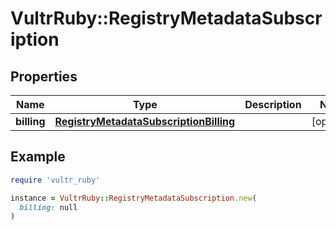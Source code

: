 # VultrRuby::RegistryMetadataSubscription

## Properties

| Name | Type | Description | Notes |
| ---- | ---- | ----------- | ----- |
| **billing** | [**RegistryMetadataSubscriptionBilling**](RegistryMetadataSubscriptionBilling.md) |  | [optional] |

## Example

```ruby
require 'vultr_ruby'

instance = VultrRuby::RegistryMetadataSubscription.new(
  billing: null
)
```

